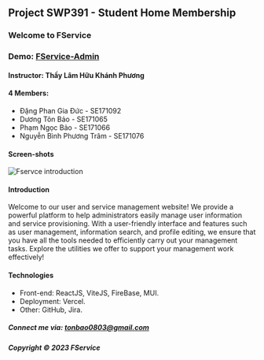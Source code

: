 ## Project SWP391 - Student Home Membership

### Welcome to FService


### Demo: [FService-Admin](https://fservices-admin.vercel.app)


#### Instructor: Thầy Lâm Hữu Khánh Phương


#### 4 Members:

- Đặng Phan Gia Đức - SE171092
- Dương Tôn Bảo - SE171065
- Phạm Ngọc Bảo - SE171066
- Nguyễn Bình Phương Trâm - SE171076
  

#### Screen-shots

![Fservce introduction](https://github.com/duongbao0803/SWP391_FService/blob/main/screenshots/introShot.png?raw=true)


#### Introduction

Welcome to our user and service management website! We provide a powerful platform to help administrators easily manage user information and service provisioning. With a user-friendly interface and features such as user management, information search, and profile editing, we ensure that you have all the tools needed to efficiently carry out your management tasks. Explore the utilities we offer to support your management work effectively!


#### Technologies

- Front-end: ReactJS, ViteJS, FireBase, MUI.
- Deployment: Vercel.
- Other: GitHub, Jira.
  

##### Connect me via: tonbao0803@gmail.com

##### Copyright &#169; 2023 FService
